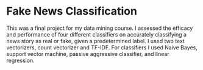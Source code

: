 # Fake News Classification

This was a final project for my data mining course. I assessed the efficacy and performance of four different classifiers on accurately classifying a news story as real or fake,
given a predetermined label. I used two text vectorizers, count vectorizer and TF-IDF. For classifiers I used Naive Bayes, support vector machine, passive aggressive classifier, 
and linear regression. 
